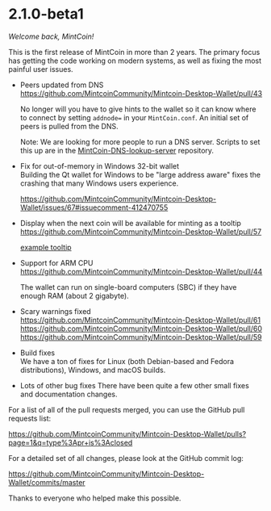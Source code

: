 # 2.1.0-beta1

_Welcome back, MintCoin!_

This is the first release of MintCoin in more than 2 years. The
primary focus has getting the code working on modern systems, as well
as fixing the most painful user issues.

* Peers updated from DNS  
  https://github.com/MintcoinCommunity/Mintcoin-Desktop-Wallet/pull/43

  No longer will you have to give hints to the wallet so it can know
  where to connect by setting `addnode=` in your `MintCoin.conf`. An
  initial set of peers is pulled from the DNS.

  Note: We are looking for more people to run a DNS server. Scripts to
  set this up are in the
  [MintCoin-DNS-lookup-server](https://github.com/shane-kerr/MintCoin-DNS-lookup-server)
  repository.

* Fix for out-of-memory in Windows 32-bit wallet  
  Building the Qt wallet for Windows to be "large address aware" fixes
  the crashing that many Windows users experience.

  https://github.com/MintcoinCommunity/Mintcoin-Desktop-Wallet/issues/67#issuecomment-412470755

* Display when the next coin will be available for minting as a tooltip  
  https://github.com/MintcoinCommunity/Mintcoin-Desktop-Wallet/pull/57

  [example tooltip](https://user-images.githubusercontent.com/1943584/38581536-b02d6eea-3cfc-11e8-8232-44e45921d4e7.png)

* Support for ARM CPU  
  https://github.com/MintcoinCommunity/Mintcoin-Desktop-Wallet/pull/44

  The wallet can run on single-board computers (SBC) if they have
  enough RAM (about 2 gigabyte).

* Scary warnings fixed  
  https://github.com/MintcoinCommunity/Mintcoin-Desktop-Wallet/pull/61
  https://github.com/MintcoinCommunity/Mintcoin-Desktop-Wallet/pull/60
  https://github.com/MintcoinCommunity/Mintcoin-Desktop-Wallet/pull/59

* Build fixes  
  We have a ton of fixes for Linux (both Debian-based and Fedora
  distributions), Windows, and macOS builds.

* Lots of other bug fixes 
  There have been quite a few other small fixes and documentation
  changes.

For a list of all of the pull requests merged, you can use the GitHub
pull requests list: 

https://github.com/MintcoinCommunity/Mintcoin-Desktop-Wallet/pulls?page=1&q=type%3Apr+is%3Aclosed

For a detailed set of all changes, please look at the GitHub commit
log:

https://github.com/MintcoinCommunity/Mintcoin-Desktop-Wallet/commits/master

Thanks to everyone who helped make this possible.
